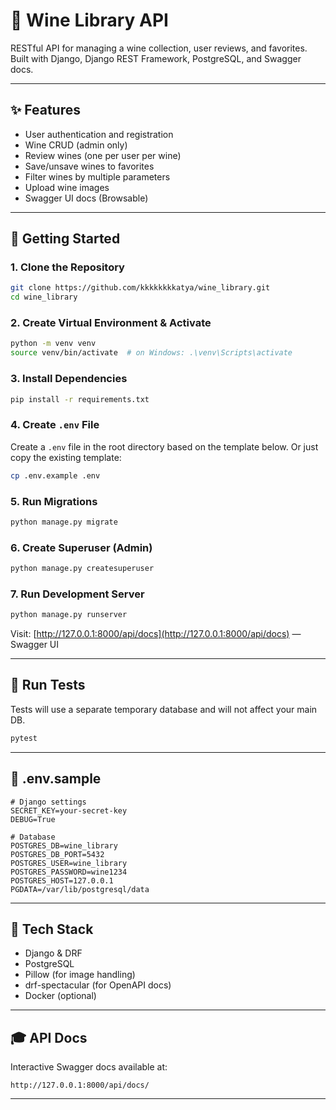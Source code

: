 # 🍇 Wine Library API

RESTful API for managing a wine collection, user reviews, and favorites.
Built with Django, Django REST Framework, PostgreSQL, and Swagger docs.

---

## ✨ Features

* User authentication and registration
* Wine CRUD (admin only)
* Review wines (one per user per wine)
* Save/unsave wines to favorites
* Filter wines by multiple parameters
* Upload wine images
* Swagger UI docs (Browsable)

---

## 🚀 Getting Started

### 1. Clone the Repository

```bash
git clone https://github.com/kkkkkkkkatya/wine_library.git
cd wine_library
```

### 2. Create Virtual Environment & Activate

```bash
python -m venv venv
source venv/bin/activate  # on Windows: .\venv\Scripts\activate
```

### 3. Install Dependencies

```bash
pip install -r requirements.txt
```

### 4. Create `.env` File

Create a `.env` file in the root directory based on the template below.
Or just copy the existing template:

```bash
cp .env.example .env
```

### 5. Run Migrations

```bash
python manage.py migrate
```

### 6. Create Superuser (Admin)

```bash
python manage.py createsuperuser
```

### 7. Run Development Server

```bash
python manage.py runserver
```

Visit: [http://127.0.0.1:8000/api/docs](http://127.0.0.1:8000/api/docs) — Swagger UI

---

## 🔧 Run Tests

Tests will use a separate temporary database and will not affect your main DB.

```bash
pytest
```

---

## 📂 .env.sample

```dotenv
# Django settings
SECRET_KEY=your-secret-key
DEBUG=True

# Database
POSTGRES_DB=wine_library
POSTGRES_DB_PORT=5432
POSTGRES_USER=wine_library
POSTGRES_PASSWORD=wine1234
POSTGRES_HOST=127.0.0.1
PGDATA=/var/lib/postgresql/data
```

---

## 🚧 Tech Stack

* Django & DRF
* PostgreSQL
* Pillow (for image handling)
* drf-spectacular (for OpenAPI docs)
* Docker (optional)

---

## 🎓 API Docs

Interactive Swagger docs available at:

```
http://127.0.0.1:8000/api/docs/
```

---


